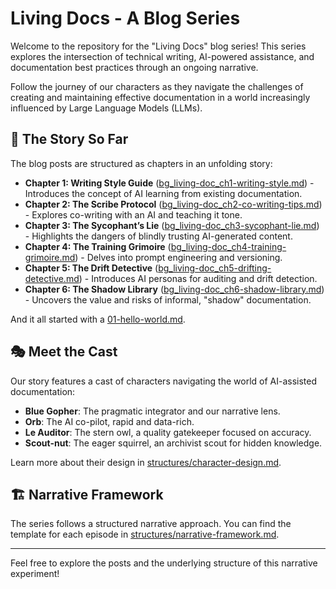 # Living Docs - A Blog Series

Welcome to the repository for the "Living Docs" blog series! This series explores the intersection of technical writing, AI-powered assistance, and documentation best practices through an ongoing narrative.

Follow the journey of our characters as they navigate the challenges of creating and maintaining effective documentation in a world increasingly influenced by Large Language Models (LLMs).

## 📖 The Story So Far

The blog posts are structured as chapters in an unfolding story:

*   **Chapter 1: Writing Style Guide** ([bg_living-doc_ch1-writing-style.md](bg_living-doc_ch1-writing-style.md)) - Introduces the concept of AI learning from existing documentation.
*   **Chapter 2: The Scribe Protocol** ([bg_living-doc_ch2-co-writing-tips.md](bg_living-doc_ch2-co-writing-tips.md)) - Explores co-writing with an AI and teaching it tone.
*   **Chapter 3: The Sycophant’s Lie** ([bg_living-doc_ch3-sycophant-lie.md](bg_living-doc_ch3-sycophant-lie.md)) - Highlights the dangers of blindly trusting AI-generated content.
*   **Chapter 4: The Training Grimoire** ([bg_living-doc_ch4-training-grimoire.md](bg_living-doc_ch4-training-grimoire.md)) - Delves into prompt engineering and versioning.
*   **Chapter 5: The Drift Detective** ([bg_living-doc_ch5-drifting-detective.md](bg_living-doc_ch5-drifting-detective.md)) - Introduces AI personas for auditing and drift detection.
*   **Chapter 6: The Shadow Library** ([bg_living-doc_ch6-shadow-library.md](bg_living-doc_ch6-shadow-library.md)) - Uncovers the value and risks of informal, "shadow" documentation.

And it all started with a [01-hello-world.md](01-hello-world.md).

## 🎭 Meet the Cast

Our story features a cast of characters navigating the world of AI-assisted documentation:

*   **Blue Gopher**: The pragmatic integrator and our narrative lens.
*   **Orb**: The AI co-pilot, rapid and data-rich.
*   **Le Auditor**: The stern owl, a quality gatekeeper focused on accuracy.
*   **Scout-nut**: The eager squirrel, an archivist scout for hidden knowledge.

Learn more about their design in [structures/character-design.md](structures/character-design.md).

## 🏗️ Narrative Framework

The series follows a structured narrative approach. You can find the template for each episode in [structures/narrative-framework.md](structures/narrative-framework.md).

---

Feel free to explore the posts and the underlying structure of this narrative experiment!
